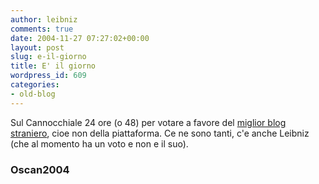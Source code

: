 ```yaml
---
author: leibniz
comments: true
date: 2004-11-27 07:27:02+00:00
layout: post
slug: e-il-giorno
title: E' il giorno
wordpress_id: 609
categories:
- old-blog
---
```


Sul Cannocchiale 24 ore (o 48) per votare a favore del [miglior blog straniero](http://oscan2004.ilcannocchiale.it/?id_blogdoc=330736), cioe non della piattaforma. Ce ne sono tanti, c'e anche Leibniz (che al momento ha un voto e non e il suo).




### Oscan2004
